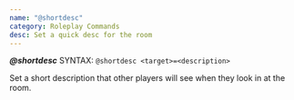 ```yaml
---
name: "@shortdesc"
category: Roleplay Commands
desc: Set a quick desc for the room
---
```


**_@shortdesc_**
SYNTAX: `@shortdesc <target>=<description>`

Set a short description that other players will see when they look in at the room.
